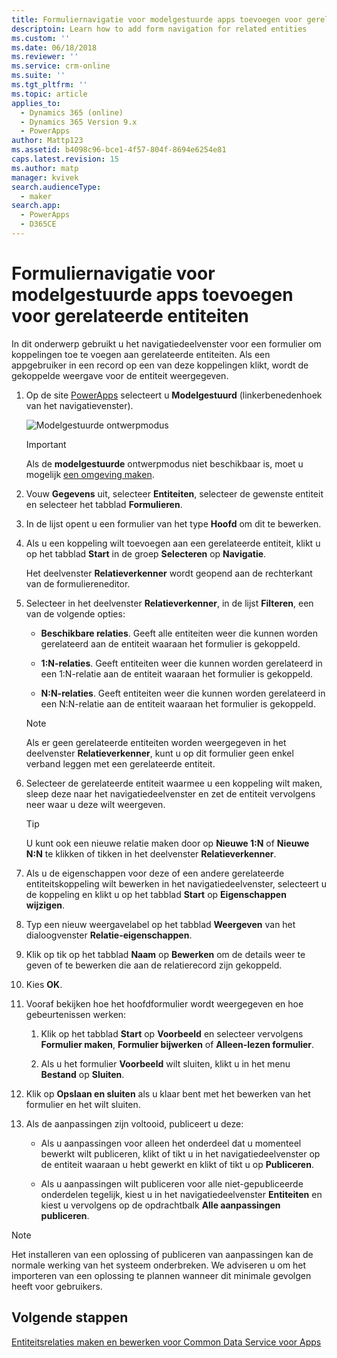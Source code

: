 ```yaml
---
title: Formuliernavigatie voor modelgestuurde apps toevoegen voor gerelateerde entiteiten in PowerApps | MicrosoftDocs
descriptoin: Learn how to add form navigation for related entities
ms.custom: ''
ms.date: 06/18/2018
ms.reviewer: ''
ms.service: crm-online
ms.suite: ''
ms.tgt_pltfrm: ''
ms.topic: article
applies_to:
  - Dynamics 365 (online)
  - Dynamics 365 Version 9.x
  - PowerApps
author: Mattp123
ms.assetid: b4098c96-bce1-4f57-804f-8694e6254e81
caps.latest.revision: 15
ms.author: matp
manager: kvivek
search.audienceType:
  - maker
search.app:
  - PowerApps
  - D365CE
---
```

# <a name="add-model-driven-app-form-navigation-for-related-entities"></a>Formuliernavigatie voor modelgestuurde apps toevoegen voor gerelateerde entiteiten

In dit onderwerp gebruikt u het navigatiedeelvenster voor een formulier om koppelingen toe te voegen aan gerelateerde entiteiten. Als een appgebruiker in een record op een van deze koppelingen klikt, wordt de gekoppelde weergave voor de entiteit weergegeven.   
  
1.  Op de site [PowerApps](https://web.powerapps.com/?utm_source=padocs&utm_medium=linkinadoc&utm_campaign=referralsfromdoc) selecteert u **Modelgestuurd** (linkerbenedenhoek van het navigatievenster).  

    ![Modelgestuurde ontwerpmodus](../model-driven-apps/media/model-driven-switch.png)

    > [!IMPORTANT]
    > Als de **modelgestuurde** ontwerpmodus niet beschikbaar is, moet u mogelijk [een omgeving maken](https://docs.microsoft.com/powerapps/administrator/create-environment). 

2.  Vouw **Gegevens** uit, selecteer **Entiteiten**, selecteer de gewenste entiteit en selecteer het tabblad **Formulieren**. 
  
3.  In de lijst opent u een formulier van het type **Hoofd** om dit te bewerken.  
  
4.  Als u een koppeling wilt toevoegen aan een gerelateerde entiteit, klikt u op het tabblad **Start** in de groep **Selecteren** op **Navigatie**.  
  
     Het deelvenster **Relatieverkenner** wordt geopend aan de rechterkant van de formuliereneditor.  
  
5.  Selecteer in het deelvenster **Relatieverkenner**, in de lijst **Filteren**, een van de volgende opties:  
  
    - **Beschikbare relaties**. Geeft alle entiteiten weer die kunnen worden gerelateerd aan de entiteit waaraan het formulier is gekoppeld.  
  
    - **1:N-relaties**. Geeft entiteiten weer die kunnen worden gerelateerd in een 1:N-relatie aan de entiteit waaraan het formulier is gekoppeld.  
  
    - **N:N-relaties**. Geeft entiteiten weer die kunnen worden gerelateerd in een N:N-relatie aan de entiteit waaraan het formulier is gekoppeld.  
  
    > [!NOTE]
    >  Als er geen gerelateerde entiteiten worden weergegeven in het deelvenster **Relatieverkenner**, kunt u op dit formulier geen enkel verband leggen met een gerelateerde entiteit.  
  
6.  Selecteer de gerelateerde entiteit waarmee u een koppeling wilt maken, sleep deze naar het navigatiedeelvenster en zet de entiteit vervolgens neer waar u deze wilt weergeven.  
  
    > [!TIP]
    >  U kunt ook een nieuwe relatie maken door op **Nieuwe 1:N** of **Nieuwe N:N** te klikken of tikken in het deelvenster **Relatieverkenner**.   
  
7. Als u de eigenschappen voor deze of een andere gerelateerde entiteitskoppeling wilt bewerken in het navigatiedeelvenster, selecteert u de koppeling en klikt u op het tabblad **Start** op **Eigenschappen wijzigen**.  
  
8. Typ een nieuw weergavelabel op het tabblad **Weergeven** van het dialoogvenster **Relatie-eigenschappen**.  
  
9. Klik op tik op het tabblad **Naam** op **Bewerken** om de details weer te geven of te bewerken die aan de relatierecord zijn gekoppeld.  
  
10. Kies **OK**.  
  
11. Vooraf bekijken hoe het hoofdformulier wordt weergegeven en hoe gebeurtenissen werken:  
  
    1.  Klik op het tabblad **Start** op **Voorbeeld** en selecteer vervolgens **Formulier maken**, **Formulier bijwerken** of **Alleen-lezen formulier**.  
  
    2.  Als u het formulier **Voorbeeld** wilt sluiten, klikt u in het menu **Bestand** op **Sluiten**.  
  
12. Klik op **Opslaan en sluiten** als u klaar bent met het bewerken van het formulier en het wilt sluiten.  
  
13. Als de aanpassingen zijn voltooid, publiceert u deze:  
  
    -   Als u aanpassingen voor alleen het onderdeel dat u momenteel bewerkt wilt publiceren, klikt of tikt u in het navigatiedeelvenster op de entiteit waaraan u hebt gewerkt en klikt of tikt u op **Publiceren**.  
  
    -   Als u aanpassingen wilt publiceren voor alle niet-gepubliceerde onderdelen tegelijk, kiest u in het navigatiedeelvenster **Entiteiten** en kiest u vervolgens op de opdrachtbalk **Alle aanpassingen publiceren**.  
  
> [!NOTE]
> Het installeren van een oplossing of publiceren van aanpassingen kan de normale werking van het systeem onderbreken. We adviseren u om het importeren van een oplossing te plannen wanneer dit minimale gevolgen heeft voor gebruikers.
  
## <a name="next-steps"></a>Volgende stappen  
 [Entiteitsrelaties maken en bewerken voor Common Data Service voor Apps](../common-data-service/create-edit-entity-relationships.md)
